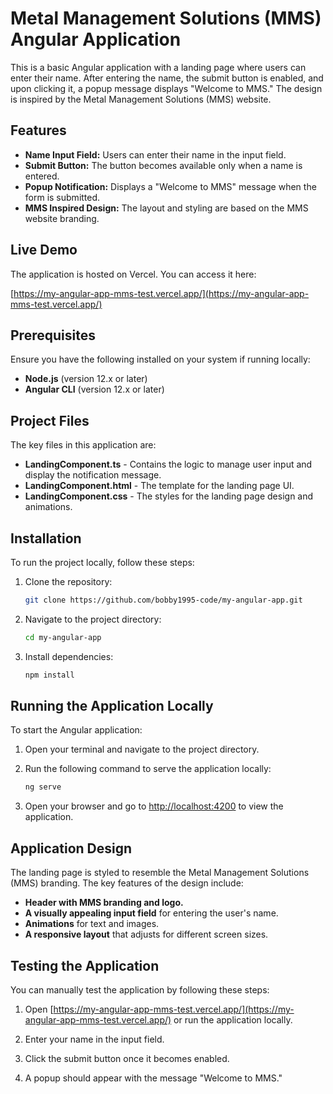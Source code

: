 
# Metal Management Solutions (MMS) Angular Application

This is a basic Angular application with a landing page where users can enter their name. After entering the name, the submit button is enabled, and upon clicking it, a popup message displays "Welcome to MMS." The design is inspired by the Metal Management Solutions (MMS) website.

## Features

- **Name Input Field:** Users can enter their name in the input field.
- **Submit Button:** The button becomes available only when a name is entered.
- **Popup Notification:** Displays a "Welcome to MMS" message when the form is submitted.
- **MMS Inspired Design:** The layout and styling are based on the MMS website branding.

## Live Demo

The application is hosted on Vercel. You can access it here:

[https://my-angular-app-mms-test.vercel.app/](https://my-angular-app-mms-test.vercel.app/)

## Prerequisites

Ensure you have the following installed on your system if running locally:
- **Node.js** (version 12.x or later)
- **Angular CLI** (version 12.x or later)

## Project Files

The key files in this application are:

- **LandingComponent.ts** - Contains the logic to manage user input and display the notification message.
- **LandingComponent.html** - The template for the landing page UI.
- **LandingComponent.css** - The styles for the landing page design and animations.

## Installation

To run the project locally, follow these steps:

1. Clone the repository:
   ```bash
   git clone https://github.com/bobby1995-code/my-angular-app.git
   ```
   
2. Navigate to the project directory:
   ```bash
   cd my-angular-app
   ```

3. Install dependencies:
   ```bash
   npm install
   ```

## Running the Application Locally

To start the Angular application:

1. Open your terminal and navigate to the project directory.
   
2. Run the following command to serve the application locally:
   ```bash
   ng serve
   ```

3. Open your browser and go to [http://localhost:4200](http://localhost:4200) to view the application.

## Application Design

The landing page is styled to resemble the Metal Management Solutions (MMS) branding. The key features of the design include:

- **Header with MMS branding and logo.**
- **A visually appealing input field** for entering the user's name.
- **Animations** for text and images.
- **A responsive layout** that adjusts for different screen sizes.

## Testing the Application

You can manually test the application by following these steps:

1. Open [https://my-angular-app-mms-test.vercel.app/](https://my-angular-app-mms-test.vercel.app/) or run the application locally.
   
2. Enter your name in the input field.
   
3. Click the submit button once it becomes enabled.

4. A popup should appear with the message "Welcome to MMS."


